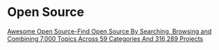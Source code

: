 # Open Source #  
[Awesome Open Source-Find Open Source By Searching, Browsing and Combining 7,000 Topics Across 59 Categories And 316,289 Projects](https://awesomeopensource.com/)
